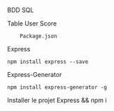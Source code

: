 BDD SQL

Table User
Score


```
    Package.json
```

Express
```
npm install express --save
```

Express-Generator
```
npm install express-generator -g
```

Installer le projet
Express
&&
npm i

